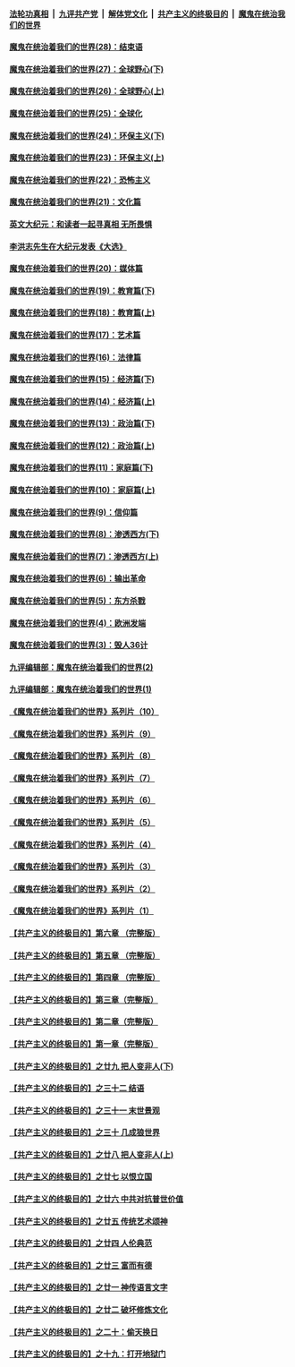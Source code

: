 ####  [法轮功真相](../../../../basic/blob/master/README.md?t=04011331) &nbsp;|&nbsp; [九评共产党](../../../../9ping.md/blob/master/README.md?t=04011331) &nbsp;|&nbsp; [解体党文化](../../../../jtdwh.md/blob/master/README.md?t=04011331)  &nbsp;|&nbsp; [共产主义的终极目的](../../../../gczydzjmd.md/blob/master/README.md?t=04011331) &nbsp;|&nbsp; [魔鬼在统治我们的世界](../../../../mgztzwmdsj.md/blob/master/README.md?t=04011331) 

#### [魔鬼在统治着我们的世界(28)：结束语](../pages/nsc422/n10936246.md?t=04011331) 

#### [魔鬼在统治着我们的世界(27)：全球野心(下)](../pages/nsc422/n10928319.md?t=04011331) 

#### [魔鬼在统治着我们的世界(26)：全球野心(上)](../pages/nsc422/n10900318.md?t=04011331) 

#### [魔鬼在统治着我们的世界(25)：全球化](../pages/nsc422/n10788205.md?t=04011331) 

#### [魔鬼在统治着我们的世界(24)：环保主义(下)](../pages/nsc422/n10695307.md?t=04011331) 

#### [魔鬼在统治着我们的世界(23)：环保主义(上)](../pages/nsc422/n10688613.md?t=04011331) 

#### [魔鬼在统治着我们的世界(22)：恐怖主义](../pages/nsc422/n10614727.md?t=04011331) 

#### [魔鬼在统治着我们的世界(21)：文化篇](../pages/nsc422/n10597706.md?t=04011331) 

#### [英文大纪元：和读者一起寻真相 无所畏惧](../pages/nsc422/n12542027.md?t=04011331) 

#### [李洪志先生在大纪元发表《大选》](../pages/nsc422/n12534746.md?t=04011331) 

#### [魔鬼在统治着我们的世界(20)：媒体篇](../pages/nsc422/n10586579.md?t=04011331) 

#### [魔鬼在统治着我们的世界(19)：教育篇(下)](../pages/nsc422/n10564808.md?t=04011331) 

#### [魔鬼在统治着我们的世界(18)：教育篇(上)](../pages/nsc422/n10526970.md?t=04011331) 

#### [魔鬼在统治着我们的世界(17)：艺术篇](../pages/nsc422/n10499093.md?t=04011331) 

#### [魔鬼在统治着我们的世界(16)：法律篇](../pages/nsc422/n10485969.md?t=04011331) 

#### [魔鬼在统治着我们的世界(15)：经济篇(下)](../pages/nsc422/n10469975.md?t=04011331) 

#### [魔鬼在统治着我们的世界(14)：经济篇(上)](../pages/nsc422/n10457370.md?t=04011331) 

#### [魔鬼在统治着我们的世界(13)：政治篇(下)](../pages/nsc422/n10448270.md?t=04011331) 

#### [魔鬼在统治着我们的世界(12)：政治篇(上)](../pages/nsc422/n10444576.md?t=04011331) 

#### [魔鬼在统治着我们的世界(11)：家庭篇(下)](../pages/nsc422/n10440961.md?t=04011331) 

#### [魔鬼在统治着我们的世界(10)：家庭篇(上)](../pages/nsc422/n10435448.md?t=04011331) 

#### [魔鬼在统治着我们的世界(9)：信仰篇](../pages/nsc422/n10432159.md?t=04011331) 

#### [魔鬼在统治着我们的世界(8)：渗透西方(下)](../pages/nsc422/n10429603.md?t=04011331) 

#### [魔鬼在统治着我们的世界(7)：渗透西方(上)](../pages/nsc422/n10426013.md?t=04011331) 

#### [魔鬼在统治着我们的世界(6)：输出革命](../pages/nsc422/n10421536.md?t=04011331) 

#### [魔鬼在统治着我们的世界(5)：东方杀戮](../pages/nsc422/n10417707.md?t=04011331) 

#### [魔鬼在统治着我们的世界(4)：欧洲发端](../pages/nsc422/n10414890.md?t=04011331) 

#### [魔鬼在统治着我们的世界(3)：毁人36计](../pages/nsc422/n10411583.md?t=04011331) 

#### [九评编辑部：魔鬼在统治着我们的世界(2)](../pages/nsc422/n10410036.md?t=04011331) 

#### [九评编辑部：魔鬼在统治着我们的世界(1)](../pages/nsc422/n10406825.md?t=04011331) 

#### [《魔鬼在统治着我们的世界》系列片（10）](../pages/nsc422/n12292670.md?t=04011331) 

#### [《魔鬼在统治着我们的世界》系列片（9）](../pages/nsc422/n12290859.md?t=04011331) 

#### [《魔鬼在统治着我们的世界》系列片（8）](../pages/nsc422/n12287445.md?t=04011331) 

#### [《魔鬼在统治着我们的世界》系列片（7）](../pages/nsc422/n12283425.md?t=04011331) 

#### [《魔鬼在统治着我们的世界》系列片（6）](../pages/nsc422/n12282314.md?t=04011331) 

#### [《魔鬼在统治着我们的世界》系列片（5）](../pages/nsc422/n12281419.md?t=04011331) 

#### [《魔鬼在统治着我们的世界》系列片（4）](../pages/nsc422/n12274024.md?t=04011331) 

#### [《魔鬼在统治着我们的世界》系列片（3）](../pages/nsc422/n12271322.md?t=04011331) 

#### [《魔鬼在统治着我们的世界》系列片（2）](../pages/nsc422/n12269049.md?t=04011331) 

#### [《魔鬼在统治着我们的世界》系列片（1）](../pages/nsc422/n12267575.md?t=04011331) 

#### [【共产主义的终极目的】第六章 （完整版）](../pages/nsc422/n11428913.md?t=04011331) 

#### [【共产主义的终极目的】第五章 （完整版）](../pages/nsc422/n11428912.md?t=04011331) 

#### [【共产主义的终极目的】第四章 （完整版）](../pages/nsc422/n11428907.md?t=04011331) 

#### [【共产主义的终极目的】第三章（完整版）](../pages/nsc422/n11428848.md?t=04011331) 

#### [【共产主义的终极目的】第二章（完整版）](../pages/nsc422/n11428831.md?t=04011331) 

#### [【共产主义的终极目的】第一章（完整版）](../pages/nsc422/n11417651.md?t=04011331) 

#### [【共产主义的终极目的】之廿九 把人变非人(下)](../pages/nsc422/n11344140.md?t=04011331) 

#### [【共产主义的终极目的】之三十二 结语](../pages/nsc422/n11360535.md?t=04011331) 

#### [【共产主义的终极目的】之三十一 末世景观](../pages/nsc422/n11351129.md?t=04011331) 

#### [【共产主义的终极目的】之三十 几成狼世界](../pages/nsc422/n11348280.md?t=04011331) 

#### [【共产主义的终极目的】之廿八 把人变非人(上)](../pages/nsc422/n11340492.md?t=04011331) 

#### [【共产主义的终极目的】之廿七 以恨立国](../pages/nsc422/n11336944.md?t=04011331) 

#### [【共产主义的终极目的】之廿六 中共对抗普世价值](../pages/nsc422/n11324785.md?t=04011331) 

#### [【共产主义的终极目的】之廿五 传统艺术颂神](../pages/nsc422/n11296396.md?t=04011331) 

#### [【共产主义的终极目的】之廿四 人伦典范](../pages/nsc422/n11296397.md?t=04011331) 

#### [【共产主义的终极目的】之廿三 富而有德](../pages/nsc422/n11283598.md?t=04011331) 

#### [【共产主义的终极目的】之廿一 神传语言文字](../pages/nsc422/n11263265.md?t=04011331) 

#### [【共产主义的终极目的】之廿二 破坏修炼文化](../pages/nsc422/n11245728.md?t=04011331) 

#### [【共产主义的终极目的】之二十：偷天换日](../pages/nsc422/n11238846.md?t=04011331) 

#### [【共产主义的终极目的】之十九：打开地狱门](../pages/nsc422/n11206376.md?t=04011331) 

